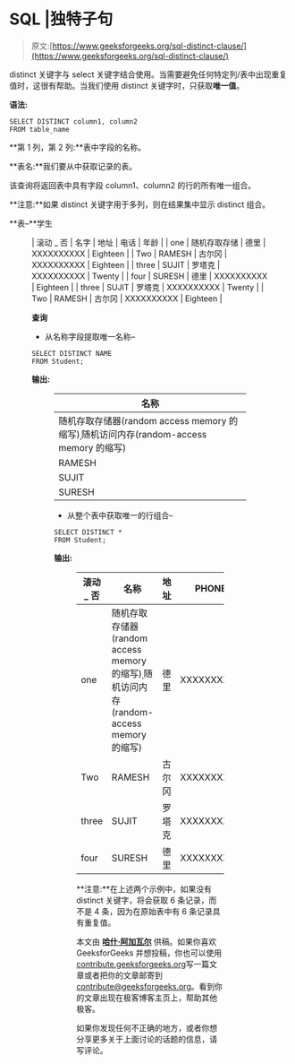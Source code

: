# SQL |独特子句

> 原文:[https://www.geeksforgeeks.org/sql-distinct-clause/](https://www.geeksforgeeks.org/sql-distinct-clause/)

distinct 关键字与 select 关键字结合使用。当需要避免任何特定列/表中出现重复值时，这很有帮助。当我们使用 distinct 关键字时，只获取**唯一值**。

**语法:**

```
SELECT DISTINCT column1, column2 
FROM table_name 

```

**第 1 列，第 2 列:**表中字段的名称。

**表名:**我们要从中获取记录的表。

该查询将返回表中具有字段 column1、column2 的行的所有唯一组合。

**注意:**如果 distinct 关键字用于多列，则在结果集中显示 distinct 组合。

**表–**学生

<figure class="table">

| 滚动 _ 否 | 名字 | 地址 | 电话 | 年龄 |
| one | 随机存取存储 | 德里 | XXXXXXXXXX | Eighteen |
| Two | RAMESH | 古尔冈 | XXXXXXXXXX | Eighteen |
| three | SUJIT | 罗塔克 | XXXXXXXXXX | Twenty |
| four | SURESH | 德里 | XXXXXXXXXX | Eighteen |
| three | SUJIT | 罗塔克 | XXXXXXXXXX | Twenty |
| Two | RAMESH | 古尔冈 | XXXXXXXXXX | Eighteen |

**查询**

*   从名称字段提取唯一名称–

```
SELECT DISTINCT NAME 
FROM Student;

```

**输出:**

<figure class="table">

| **名称** |
| --- |
| 随机存取存储器(random access memory 的缩写)ˌ随机访问内存(random-access memory 的缩写) |
| RAMESH |
| SUJIT |
| SURESH |

*   从整个表中获取唯一的行组合–

```
SELECT DISTINCT * 
FROM Student;

```

**输出:**

<figure class="table">

| **滚动 _ 否** | **名称** | **地址** | **PHONE** | **年龄** |
| --- | --- | --- | --- | --- |
| one | 随机存取存储器(random access memory 的缩写)ˌ随机访问内存(random-access memory 的缩写) | 德里 | XXXXXXXXXX | Eighteen |
| Two | RAMESH | 古尔冈 | XXXXXXXXXX | Eighteen |
| three | SUJIT | 罗塔克 | XXXXXXXXXX | Twenty |
| four | SURESH | 德里 | XXXXXXXXXX | Eighteen |

**注意:**在上述两个示例中，如果没有 distinct 关键字，将会获取 6 条记录，而不是 4 条，因为在原始表中有 6 条记录具有重复值。

本文由 [**哈什·阿加瓦尔**](https://www.facebook.com/harsh.agarwal.16752) 供稿。如果你喜欢 GeeksforGeeks 并想投稿，你也可以使用[contribute.geeksforgeeks.org](http://www.contribute.geeksforgeeks.org)写一篇文章或者把你的文章邮寄到 contribute@geeksforgeeks.org。看到你的文章出现在极客博客主页上，帮助其他极客。

如果你发现任何不正确的地方，或者你想分享更多关于上面讨论的话题的信息，请写评论。

</figure>

</figure>

</figure>